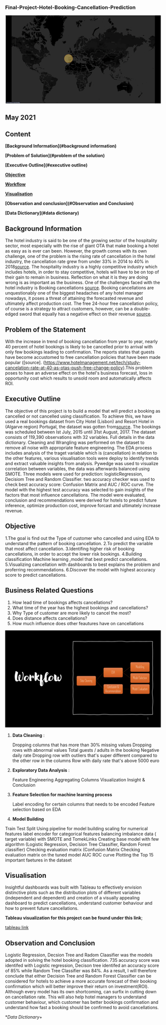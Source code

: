 ### **Final-Project-Hotel-Booking-Cancellation-Prediction**

![alt text](https://github.com/Bunmi-Haastrup/Final-Project-Hotel-Booking-Cancellation-Prediction/blob/main/Visualizations/Portugal%20Map.png)

     
 ## **May 2021**
  
## **Content**

**[Background Information](#background information)**

**[Problem of Solution](#problem of the solution)**

**[Executive Outline](#executive outline)**

**[Objective](#objective)**

**[Workflow](#workflow)**

**[Visualisation](#Visualisation)**

**[Observation and conclusion](#Observation and Conclusion)**

**[Data Dictionary](#data dictionary)**

## **Background Information**
The hotel industry is said to be one of the growing sector of the hospitality sector, most especially with the rise of giant OTA that make booking a hotel as       easy as is ever can been. However, the growth comes with its own challenge, one of the problem is the rising rate of cancellation in the hotel industry, the       cancellation rate grew from under 33% in 2014 to 40% in 2018[source](https://resources.emerchantpay.com/how-hotels-can-combat-rising-cancellation-rates).
The hospitality industry is a highly competitive industry which includes hotels, in order to stay competitive, hotels will have to be on top of their gain to       remain in business. Reflection on what it is they are doing wrong is as important as the business. One of the challenges faced with the hotel industry is Booking cancellations [source](https://www.rateboard.io/en/blog/hotel-cancellations-pose-a-great-challenge).  Booking cancellations are unquestionably one of the biggest headaches of any hotel manager nowadays, it poses a threat of attaining the forecasted revenue and ultimately affect production cost. The free 24-hour free cancellation policy, of course is a strategy to attract customers, however, can be a double-edged sword that equally has a negative effect on their revenue [source](https://www.researchgate.net/publication/310504011_Predicting_Hotel_Booking_Cancellation_to_Decrease_Uncertainty_and_Increase_Revenue).

## **Problem of the Statement**
With the increase in trend of booking cancellation from year to year, nearly 40 percent of hotel bookings is likely to be cancelled prior to arrival with only     few bookings leading to confirmation. The reports states that guests have become accustomed to free cancellation policies that have been made popular ([source].   (https://www.hotelmanagement.net/tech/study-cancelation-rate-at-40-as-otas-push-free-change-policy).This problem poses to have an adverse effect on the hotel's     business forecast, loss in opportunity cost which results to unsold room and automatically affects ROI. 

## **Executive Outline**
The objective of this project is to build a model that will predict a booking as cancelled or not cancelled using classification. To achieve this, we have used a real bookings dataset from City Hotel (Lisbon) and Resort Hotel in (Algarve region) Portugal, the dataset was gotten from[source](https://www.kaggle.com/jessemostipak/hotel-booking-demand). The bookings was scheduled between Ist July, 2015 until 31st August, 2017. The dataset consists of 119,390 observations with 32 variables. Full details in the data dictionary. Cleaning and Wrangling was performed on the dataset to remove all noise with appropriate feature engineering. The EDA process includes analysis of the traget variable which is (cancellation) in relation to the other features, various visualisation tools were deploy to identify trends and extract valuable insights from analysis. Pywedge was used to visualize correlation between variables, the data was afterwards balanced using SMOTE. Three models were used for prediction: logisticRegression, Decisiom Tree and Random Classifier. two accuracy checker was used to check best accuracy score: Confusion Matrix and AUC / ROC curve. The model with the highest test accuracy was selected to gain insights of the factors that most influence cancellations. The model were evaluated, conclusion and recommendations were derived for hotels to predict future inference, optimize production cost, improve forcast and ultimately increase revenue.

## **Objective**
 1.The goal is find out the Type of customer who cancelled and using EDA to understand the pattern of booking cancellation.
 2.To predict the variable that most affect cancellation.
 3.Identifing higher risk of booking cancellations, in order to accept the lower risk bookings.
 4.Building classification Machine learning ,model that best predict cancellations.
 5.Visualizing cancellation with dashboards to best explains the problem and proferring recommendations.
 6.Discover the model with highest accuracy score to predict cancellations.

## **Business Related Questions**
1. How lead time of bookings affects cancellations?
2. What time of the year has the highest bookings and cancellations?
3. Why Type of customer are more likely to cancel the most?
4. Does distance affects cancellations?
5. How much influence does other feautures have on cancellations


 ![alt text](https://github.com/Bunmi-Haastrup/Final-Project-Hotel-Booking-Cancellation-Prediction/blob/main/Visualizations/Workflow.png)

1. **Data Cleaning** :

   Dropping columns that has more than 30% missing values
   Dropping rows with abnormal values
   Total guests / adults in the booking
   Negative daily rate
   Dropping row with outliers that's super different compared to the other row in the columns
   Row with daily rate that's above 5000 euro

2. **Exploratory Data Analysis** :
 
   Feature Engineering
   Aggregating Columns
   Visualization
   Insight & Conclusion
  
3. **Feature Selection for machine learning process**

   Label encoding for certain columns that needs to be encoded
   Feature selection based on EDA
  
4. **Model Building**

  Train Test Split
  Using pipeline for model building
    scaling for numerical features
    label encoder for categorical features
    balancing imbalance data ( target variable) with SMOTE and TomekLinks
  Creating base model with few algorithm (Logistic Regression, Decision Tree Classifier, Random Forest classifier)
  Checking evaluation matrix (Confusion Matrix
  Checking evaluation matrix on the tuned model AUC ROC curve
  Plotting the Top 15 important faetures in the dataset

## **Visualisation**
Insightful dashboards was built with Tableau to effectively envision distinctive  plots such as the distribution plots of different variables (independent and dependent) and creation of a visually appealing dashboard to predict cancellations, understand customer behaviour and how to prevent future cancellations.

**Tableau visualization for this project can be found under this link**; 

[tableau link](https://public.tableau.com/profile/olubunmi.abimbola.haastrup#!/vizhome/InProgress_16213358728240/TotalofBookingsperspecialrequest?publish=yes)


## **Observation and Conclusion**
Logistic Regression, Decsion Tree and Radom Claasifier was the models adopted in solving the hotel booking classification. 735 accuracy score was identifed with Logistic regression, Decison tree identifed an accuracy score of 85% while Random Tree Classifier was 84%. As a result, I will therefore conclude that either Decision Tree and Random Forest Classifier can be considered for hotels to achieve a more accurate forecast of their booking confirmation which will better improve their return on investment(ROI). Although every model has its own shortcoming, can surfix in cutting down on cancellation rate. This will also help hotel managers to understand customer behaviour, which customer has better bookings confirmation and understand how fast a booking should be confirmed to avoid cancellations.


**Data Dictionary*+
